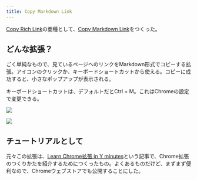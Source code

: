 ```yaml
---
title: Copy Markdown Link
---
```

[Copy Rich Link](https://chrome.google.com/webstore/detail/copy-rich-link/hikiamlgpdcabppakpmemaofmkgknpea)の亜種として、[Copy Markdown Link](https://chrome.google.com/webstore/detail/copy-markdown-link/gkceaaphhbeanfciglgpffnncfpipjpa)をつくった。

どんな拡張？
------

ごく単純なもので、見ているページへのリンクをMarkdown形式でコピーする拡張。アイコンのクリックか、キーボードショートカットから使える。コピーに成功すると、小さなポップアップが表示される。

キーボードショートカットは、デフォルトだとCtrl + M。これはChromeの設定で変更できる。

![](https://lh5.googleusercontent.com/zbajU2oq4SvM_vadEC_GkUvYvWMx0Nq6FkHinSMDGH1dagUn0RYIloBGC4ta9t7-8vlTEjAz9xtUqp7G8r_L4TUj2v8AcWn3WARZt_F7zcRWVFe1h5ZREY9n0VweOUsCYRlaqafH7psCKJ927gSdxJaTJE-8X6w1DTiuN6Ckcy-ovYTAORpuu4RP)

![](https://lh3.googleusercontent.com/4_hmaKz17Kfv8jhIqbtuEkHU6ZcocR0DV9QRbR0iYQHJfDYhEBrztpgQzRuLaBWr_WpzMx9z6-HWO0K868n_nnQGWgBptKCSxcsOr3XLq64qI8jX_QkKbLb2lnZO3XCXBjW3nQZLDd8db7XHOkBwqRyHIDOH6UHkJKkziCeBSc9_3ePQgIFdaulz)

チュートリアルとして
----------

元々この拡張は、[Learn Chrome拡張 in Y minutes](https://r7kamura.com/articles/2022-05-18-learn-chrome-extention-in-y-minutes)という記事で、Chrome拡張のつくりかたを紹介するためにつくったもの。よくあるものだけど、まずまず便利なので、Chromeウェブストアでも公開することにした。
